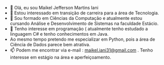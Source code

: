 - 👋 Olá, eu sou Maikel Jefferson Martins Iani
- 👀 Estou interessado em transição de carreira  para a área de Tecnologia.
- 🌱 Sou formado em Ciências da Computação e atualmente  estou cursando Análise e Desenvolvimento de Sistemas na faculdade Estácio.
- 💞️ Tenho interesse em programação ( atualmente tenho estudado a linguagem C# e tenho conhecimentos em Java. 
- Ao mesmo tempo pretendo me especializar em Python, pois  a área de Ciência de Dados parece bem atrativa.
- 📫 Podem me encontrar via e-mail : maikel.iani31@gmail.com . Tenho interesse em estágio na área e aperfeiçoamento.


